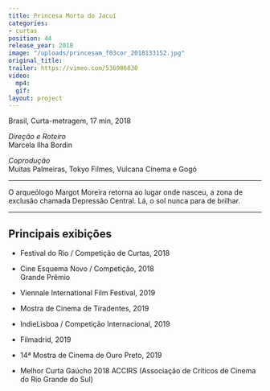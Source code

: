 ```yaml
---
title: Princesa Morta do Jacuí
categories:
- curtas
position: 44
release_year: 2018
image: "/uploads/princesam_f03cor_2018133152.jpg"
original_title: 
trailer: https://vimeo.com/536986030
video:
  mp4: 
  gif: 
layout: project
---
```


Brasil, Curta-metragem, 17 min, 2018

*Direção e Roteiro*\
Marcela Ilha Bordin

*Coprodução*\
Muitas Palmeiras, Tokyo Filmes, Vulcana Cinema e Gogó

---

O arqueólogo Margot Moreira retorna ao lugar onde nasceu, a zona de exclusão chamada Depressão Central. Lá, o sol nunca para de brilhar.

---

## Principais exibições

* Festival do Rio / Competição de Curtas, 2018

* Cine Esquema Novo / Competição, 2018\
  Grande Prêmio

* Viennale International Film Festival, 2019

* Mostra de Cinema de Tiradentes, 2019

* IndieLisboa / Competição Internacional, 2019

* Filmadrid, 2019

* 14ª Mostra de Cinema de Ouro Preto, 2019

* Melhor Curta Gaúcho 2018 ACCIRS (Associação de Críticos de Cinema do Rio Grande do Sul)